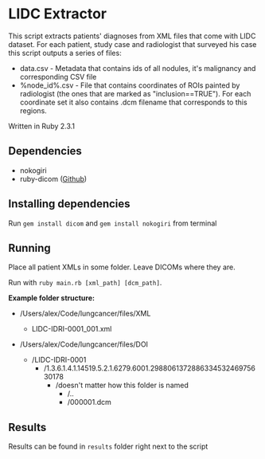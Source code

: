 # LIDC Extractor
This script extracts patients' diagnoses from XML files that come with LIDC dataset. 
For each patient, study case and radiologist that surveyed his case this script outputs a series of files:

* data.csv - Metadata that contains ids of all nodules, it's malignancy and corresponding CSV file
* %node_id%.csv - File that contains coordinates of ROIs painted by radiologist (the ones that are marked as "inclusion==TRUE"). For each coordinate set it also contains .dcm filename that corresponds to this regions.

Written in Ruby 2.3.1

## Dependencies
* nokogiri
* ruby-dicom ([Github](https://github.com/dicom/ruby-dicom))

## Installing dependencies
Run `gem install dicom` and `gem install nokogiri` from terminal

## Running
Place all patient XMLs in some folder.
Leave DICOMs where they are.

Run with `ruby main.rb [xml_path] [dcm_path]`.

**Example folder structure:** 

* /Users/alex/Code/lungcancer/files/XML
  * LIDC-IDRI-0001_001.xml

* /Users/alex/Code/lungcancer/files/DOI
  * /LIDC-IDRI-0001
    * /1.3.6.1.4.1.14519.5.2.1.6279.6001.298806137288633453246975630178
      * /doesn't matter how this folder is named
        * /..
        * /000001.dcm

## Results
Results can be found in `results` folder right next to the script